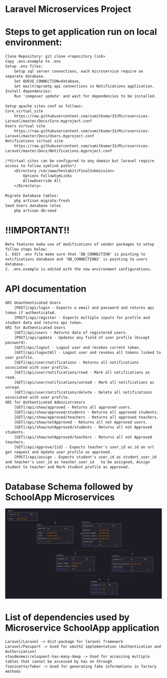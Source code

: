 # Laravel Microservices Project

# Steps to get application run on local environment:

    Clone Repository: git clone <repository link>
    Copy .env.example to .env
    Setup .env files:
        Setup sql server connections, each microservice require an separate database.
        Set QUEUE_CONNECTION=database,
        Set mailtrap/smtp api connections in Notifications application.
    Install dependencies:
        Run 'composer update' and wait for dependencies to be installed.

    Setup apache sites conf as follows:
    Core_virtual_site
        https://raw.githubusercontent.com/sumitkumar33/Microservices-Laravel/master/Docs/Core.myproject.conf
    Users virtual site
        https://raw.githubusercontent.com/sumitkumar33/Microservices-Laravel/master/Docs/Users.myproject.conf
    Notifications virtual site
        https://raw.githubusercontent.com/sumitkumar33/Microservices-Laravel/master/Docs/Notifications.myproject.conf

    /*Virtual sites can be configured to any domain but laravel require access to follow symlink paths*/
        <Directory /var/www/hestabit/FinalSubmission>
            Options FollowSymLinks
            AllowOverride All
        </Directory>
    
    Migrate Database tables:
        php artisan migrate:fresh
    Seed Users database roles
        php artisan db:seed
        
# !!IMPORTANT!!

    Beta features make use of modifications of vendor packages to setup follow steps below:
    1. Edit .env file make sure that 'DB_CONNECTION' is pointing to notifications database and 'DB_CONNECTION2' is pointing to users database.
    2. .env.example is edited with the new environment configurations.

# API documentation
    URI Unauthenticated Users
        [POST]/api/login - Expects a email and password and returns api token if authenticated.
        [POST]/api/register - Expects multiple inputs for profile and student data and returns api token.
    URI for Authenticated Users
        [GET]/api/users - Returns data of registered users.
        [POST]/api/update - Updates any field of user profile (Except password).
        [GET]/api/logout - Logout user and revokes current token.
        [GET]/api/logoutAll - Logout user and revokes all tokens linked to user profile.
        [GET]/api/user/notifications - Returns all notifications associated with user profile.
        [GET]/api/user/notifications/read - Mark all notifications as read.
        [GET]/api/user/notifications/unread - Mark all notifications as unread.
        [GET]/api/user/notifications/delete - Delete all notifications associated with user profile.
    URI for Authenticated Administrators
        [GET]/api/show/approved - Returns all approved users.
        [GET]/api/show/approved/students - Returns all approved students.
        [GET]/api/show/approved/teachers - Returns all approved teachers.
        [GET]/api/show/notApproved - Returns all not Approved users.
        [GET]/api/show/notApproved/students - Returns all not Approved students.
        [GET]/api/show/notApproved/teachers - Returns all not Approved teachers.
        [GET]/api/approve/{id} - Expects teacher's user_id as id on url get request and Update user profile as approved.
        [POST]/api/assign - Expects student's user_id as student_user_id and teacher's user_id as teacher_user_id   to be assigned, Assign student to teacher and Mark student profile as approved.

# Database Schema followed by SchoolApp Microservices

![Database_schema](https://raw.githubusercontent.com/sumitkumar33/Microservices-Laravel/master/Docs/dbLaravel.png)
    
# List of dependencies used by Microservice SchoolApp application

    Laravel/Laravel -> dist-package for laravel framework
    Laravel/Passport -> Used for oAuth2 implementation (Authentication and Authorization)
    staudenmeir/eloquent-has-many-deep -> Used for accessing multiple tables that cannot be accessed by has on through
    fzaninotto/faker -> Used for generating fake informations in factory methods